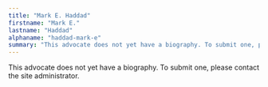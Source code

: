```yaml
---
title: "Mark E. Haddad"
firstname: "Mark E."
lastname: "Haddad"
alphaname: "haddad-mark-e"
summary: "This advocate does not yet have a biography. To submit one, please contact the site administrator."
---
```

This advocate does not yet have a biography. To submit one, please contact the site administrator.

